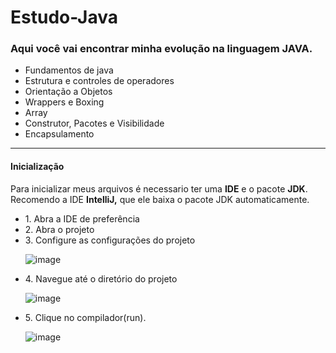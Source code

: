 # Estudo-Java

### Aqui você vai encontrar minha evolução na linguagem JAVA.

<ul>
  <li> Fundamentos de java </li>
  <li> Estrutura e controles de operadores </li>
  <li> Orientação a Objetos </li>
  <li> Wrappers e Boxing </li>
  <li> Array </li>
  <li> Construtor, Pacotes e Visibilidade </li>
  <li> Encapsulamento </li>
</ul>

<hr>

<h4>Inicialização</h4>

<p>Para inicializar meus arquivos é necessario ter uma <strong>IDE</strong> e o pacote <strong>JDK</strong>. Recomendo a IDE <strong>IntelliJ,</strong> que ele baixa o pacote JDK automaticamente.</p>

<ul>
  <li>1. Abra a IDE de preferência</li>
  <li>2. Abra o projeto</li>
  <li>3. Configure as configurações do projeto</li>
  
  ![image](https://github.com/IagoSouzas/Estudo-Java/assets/124836944/99836ceb-c12b-408a-a039-86bd21176afd)

  <li>4. Navegue até o diretório do projeto</li>

  ![image](https://github.com/IagoSouzas/Estudo-Java/assets/124836944/bc90ca3e-53e5-4af2-a866-240533a69554)

   <li>5. Clique no compilador(run).</li>

   ![image](https://github.com/IagoSouzas/Estudo-Java/assets/124836944/5e2e6386-4052-4b09-b20d-c7b3cec79d0f)

  
</ul>


